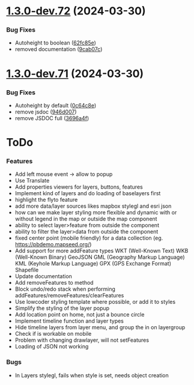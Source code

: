 # [1.3.0-dev.72](https://github.com/sjhoeksma/lowcoder-comp-geo/compare/v1.3.0-dev.71...v1.3.0-dev.72) (2024-03-30)


### Bug Fixes

* Autoheight to boolean ([62fc85e](https://github.com/sjhoeksma/lowcoder-comp-geo/commit/62fc85e83806011d361ba815728c7029b531787b))
* removed documentation ([9cab07c](https://github.com/sjhoeksma/lowcoder-comp-geo/commit/9cab07c3b45ed779b874b673b30c63cafc7e1158))

# [1.3.0-dev.71](https://github.com/sjhoeksma/lowcoder-comp-geo/compare/v1.3.0-dev.70...v1.3.0-dev.71) (2024-03-30)


### Bug Fixes

* Autoheight by default ([0c64c8e](https://github.com/sjhoeksma/lowcoder-comp-geo/commit/0c64c8ef813c4e69d919d8b540528b6ecc221ae0))
* remove jsdoc ([946d007](https://github.com/sjhoeksma/lowcoder-comp-geo/commit/946d0079dbc0a9dab0c697e6a816fb4443d77b1b))
* remove JSDOC full ([3696a4f](https://github.com/sjhoeksma/lowcoder-comp-geo/commit/3696a4fac53a1ff42585cd7f854b1b03fc79696e))

# ToDo

### Features
* Add left mouse event -> allow to popup
* Use Translate
* Add properties viewers for layers, buttons, features
* Implement kind of layers and do loading of baselayers first
* highlight the flyto feature
* add more data/layer sources likes mapbox stylegl and esri json
* how can we make layer styling more flexible and dynamic with or without legend in the map or outside the map component
* ability to select layer>feature from outside the component
* ability to filter the layer>data from outside the component
* fixed center point (mobile friendly) for a data collection (eg. https://pbdemo.mapseed.org/)
* Add support for more addFeature types
  WKT (Well-Known Text)
  WKB (Well-Known Binary)
  GeoJSON
  GML (Geography Markup Language)
  KML (Keyhole Markup Language)
  GPX (GPS Exchange Format)
  Shapefile
* Update documentation
* Add removeFeatures to method
* Block undo/redo stack when performing addFeatures/removeFeatures/clearFeatures
* Use lowcoder styling template where possible, or add it to styles
* Simplify the styling of the layer popup
* Add location point on home, not just a bounce circle
* Implement timeline function and layer types
* Hide timeline layers from layer menu, and group the in on layergroup
* Check if is workable on mobile
* Problem with changing drawlayer, will not setFeatures
* Loading of JSON not working

### Bugs
* In Layers stylegl, fails when style is set, needs object creation
